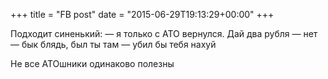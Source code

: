+++
title = "FB post"
date = "2015-06-29T19:13:29+00:00"
+++

Подходит синенький:
— я только с АТО вернулся. Дай два рубля
— нет
— бык блядь, был ты там — убил бы тебя нахуй

Не все АТОшники одинаково полезны



